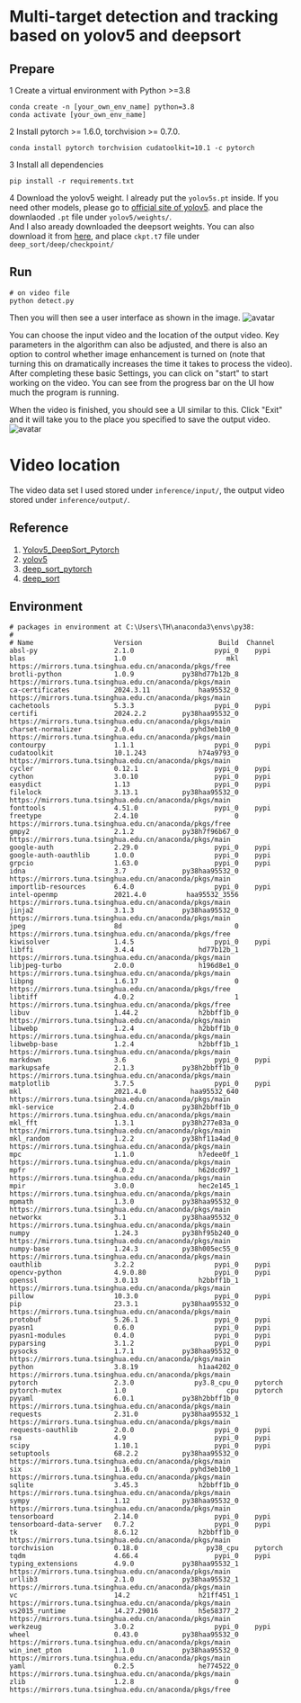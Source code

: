 # Multi-target detection and tracking based on yolov5 and deepsort

## Prepare 
1 Create a virtual environment with Python >=3.8  
~~~
conda create -n [your_own_env_name] python=3.8    
conda activate [your_own_env_name]   
~~~

2 Install pytorch >= 1.6.0, torchvision >= 0.7.0.
~~~
conda install pytorch torchvision cudatoolkit=10.1 -c pytorch
~~~


3 Install all dependencies
~~~
pip install -r requirements.txt
~~~

4 Download the yolov5 weight. 
I already put the `yolov5s.pt` inside. If you need other models, 
please go to [official site of yolov5](https://github.com/ultralytics/yolov5). 
and place the downlaoded `.pt` file under `yolov5/weights/`.   
And I also aready downloaded the deepsort weights. 
You can also download it from [here](https://drive.google.com/drive/folders/1xhG0kRH1EX5B9_Iz8gQJb7UNnn_riXi6), 
and place `ckpt.t7` file under `deep_sort/deep/checkpoint/`



## Run
~~~
# on video file
python detect.py
~~~

Then you will then see a user interface as shown in the image.
![avatar](ui.png)

You can choose the input video and the location of the output video. Key parameters in the algorithm can also be adjusted, and there is also an option to control whether image enhancement is turned on (note that turning this on dramatically increases the time it takes to process the video).
After completing these basic Settings, you can click on "start" to start working on the video.
You can see from the progress bar on the UI how much the program is running.

When the video is finished, you should see a UI similar to this. Click "Exit" and it will take you to the place you specified to save the output video.
![avatar](ui_end.png)

# Video location
The video data set I used stored under `inference/input/`, the output video stored
under `inference/output/`. 


## Reference
1) [Yolov5_DeepSort_Pytorch](https://github.com/mikel-brostrom/Yolov5_DeepSort_Pytorch)   
2) [yolov5](https://github.com/ultralytics/yolov5)  
3) [deep_sort_pytorch](https://github.com/ZQPei/deep_sort_pytorch)       
4) [deep_sort](https://github.com/nwojke/deep_sort)  

## Environment
~~~
# packages in environment at C:\Users\TH\anaconda3\envs\py38:
#
# Name                    Version                   Build  Channel
absl-py                   2.1.0                    pypi_0    pypi
blas                      1.0                         mkl    https://mirrors.tuna.tsinghua.edu.cn/anaconda/pkgs/free
brotli-python             1.0.9            py38hd77b12b_8    https://mirrors.tuna.tsinghua.edu.cn/anaconda/pkgs/main
ca-certificates           2024.3.11            haa95532_0    https://mirrors.tuna.tsinghua.edu.cn/anaconda/pkgs/main
cachetools                5.3.3                    pypi_0    pypi
certifi                   2024.2.2         py38haa95532_0    https://mirrors.tuna.tsinghua.edu.cn/anaconda/pkgs/main
charset-normalizer        2.0.4              pyhd3eb1b0_0    https://mirrors.tuna.tsinghua.edu.cn/anaconda/pkgs/main
contourpy                 1.1.1                    pypi_0    pypi
cudatoolkit               10.1.243             h74a9793_0    https://mirrors.tuna.tsinghua.edu.cn/anaconda/pkgs/main
cycler                    0.12.1                   pypi_0    pypi
cython                    3.0.10                   pypi_0    pypi
easydict                  1.13                     pypi_0    pypi
filelock                  3.13.1           py38haa95532_0    https://mirrors.tuna.tsinghua.edu.cn/anaconda/pkgs/main
fonttools                 4.51.0                   pypi_0    pypi
freetype                  2.4.10                        0    https://mirrors.tuna.tsinghua.edu.cn/anaconda/pkgs/free
gmpy2                     2.1.2            py38h7f96b67_0    https://mirrors.tuna.tsinghua.edu.cn/anaconda/pkgs/main
google-auth               2.29.0                   pypi_0    pypi
google-auth-oauthlib      1.0.0                    pypi_0    pypi
grpcio                    1.63.0                   pypi_0    pypi
idna                      3.7              py38haa95532_0    https://mirrors.tuna.tsinghua.edu.cn/anaconda/pkgs/main
importlib-resources       6.4.0                    pypi_0    pypi
intel-openmp              2021.4.0          haa95532_3556    https://mirrors.tuna.tsinghua.edu.cn/anaconda/pkgs/main
jinja2                    3.1.3            py38haa95532_0    https://mirrors.tuna.tsinghua.edu.cn/anaconda/pkgs/main
jpeg                      8d                            0    https://mirrors.tuna.tsinghua.edu.cn/anaconda/pkgs/free
kiwisolver                1.4.5                    pypi_0    pypi
libffi                    3.4.4                hd77b12b_1    https://mirrors.tuna.tsinghua.edu.cn/anaconda/pkgs/main
libjpeg-turbo             2.0.0                h196d8e1_0    https://mirrors.tuna.tsinghua.edu.cn/anaconda/pkgs/main
libpng                    1.6.17                        0    https://mirrors.tuna.tsinghua.edu.cn/anaconda/pkgs/free
libtiff                   4.0.2                         1    https://mirrors.tuna.tsinghua.edu.cn/anaconda/pkgs/free
libuv                     1.44.2               h2bbff1b_0    https://mirrors.tuna.tsinghua.edu.cn/anaconda/pkgs/main
libwebp                   1.2.4                h2bbff1b_0    https://mirrors.tuna.tsinghua.edu.cn/anaconda/pkgs/main
libwebp-base              1.2.4                h2bbff1b_1    https://mirrors.tuna.tsinghua.edu.cn/anaconda/pkgs/main
markdown                  3.6                      pypi_0    pypi
markupsafe                2.1.3            py38h2bbff1b_0    https://mirrors.tuna.tsinghua.edu.cn/anaconda/pkgs/main
matplotlib                3.7.5                    pypi_0    pypi
mkl                       2021.4.0           haa95532_640    https://mirrors.tuna.tsinghua.edu.cn/anaconda/pkgs/main
mkl-service               2.4.0            py38h2bbff1b_0    https://mirrors.tuna.tsinghua.edu.cn/anaconda/pkgs/main
mkl_fft                   1.3.1            py38h277e83a_0    https://mirrors.tuna.tsinghua.edu.cn/anaconda/pkgs/main
mkl_random                1.2.2            py38hf11a4ad_0    https://mirrors.tuna.tsinghua.edu.cn/anaconda/pkgs/main
mpc                       1.1.0                h7edee0f_1    https://mirrors.tuna.tsinghua.edu.cn/anaconda/pkgs/main
mpfr                      4.0.2                h62dcd97_1    https://mirrors.tuna.tsinghua.edu.cn/anaconda/pkgs/main
mpir                      3.0.0                hec2e145_1    https://mirrors.tuna.tsinghua.edu.cn/anaconda/pkgs/main
mpmath                    1.3.0            py38haa95532_0    https://mirrors.tuna.tsinghua.edu.cn/anaconda/pkgs/main
networkx                  3.1              py38haa95532_0    https://mirrors.tuna.tsinghua.edu.cn/anaconda/pkgs/main
numpy                     1.24.3           py38hf95b240_0    https://mirrors.tuna.tsinghua.edu.cn/anaconda/pkgs/main
numpy-base                1.24.3           py38h005ec55_0    https://mirrors.tuna.tsinghua.edu.cn/anaconda/pkgs/main
oauthlib                  3.2.2                    pypi_0    pypi
opencv-python             4.9.0.80                 pypi_0    pypi
openssl                   3.0.13               h2bbff1b_1    https://mirrors.tuna.tsinghua.edu.cn/anaconda/pkgs/main
pillow                    10.3.0                   pypi_0    pypi
pip                       23.3.1           py38haa95532_0    https://mirrors.tuna.tsinghua.edu.cn/anaconda/pkgs/main
protobuf                  5.26.1                   pypi_0    pypi
pyasn1                    0.6.0                    pypi_0    pypi
pyasn1-modules            0.4.0                    pypi_0    pypi
pyparsing                 3.1.2                    pypi_0    pypi
pysocks                   1.7.1            py38haa95532_0    https://mirrors.tuna.tsinghua.edu.cn/anaconda/pkgs/main
python                    3.8.19               h1aa4202_0    https://mirrors.tuna.tsinghua.edu.cn/anaconda/pkgs/main
pytorch                   2.3.0               py3.8_cpu_0    pytorch
pytorch-mutex             1.0                         cpu    pytorch
pyyaml                    6.0.1            py38h2bbff1b_0    https://mirrors.tuna.tsinghua.edu.cn/anaconda/pkgs/main
requests                  2.31.0           py38haa95532_1    https://mirrors.tuna.tsinghua.edu.cn/anaconda/pkgs/main
requests-oauthlib         2.0.0                    pypi_0    pypi
rsa                       4.9                      pypi_0    pypi
scipy                     1.10.1                   pypi_0    pypi
setuptools                68.2.2           py38haa95532_0    https://mirrors.tuna.tsinghua.edu.cn/anaconda/pkgs/main
six                       1.16.0             pyhd3eb1b0_1    https://mirrors.tuna.tsinghua.edu.cn/anaconda/pkgs/main
sqlite                    3.45.3               h2bbff1b_0    https://mirrors.tuna.tsinghua.edu.cn/anaconda/pkgs/main
sympy                     1.12             py38haa95532_0    https://mirrors.tuna.tsinghua.edu.cn/anaconda/pkgs/main
tensorboard               2.14.0                   pypi_0    pypi
tensorboard-data-server   0.7.2                    pypi_0    pypi
tk                        8.6.12               h2bbff1b_0    https://mirrors.tuna.tsinghua.edu.cn/anaconda/pkgs/main
torchvision               0.18.0                 py38_cpu    pytorch
tqdm                      4.66.4                   pypi_0    pypi
typing_extensions         4.9.0            py38haa95532_1    https://mirrors.tuna.tsinghua.edu.cn/anaconda/pkgs/main
urllib3                   2.1.0            py38haa95532_1    https://mirrors.tuna.tsinghua.edu.cn/anaconda/pkgs/main
vc                        14.2                 h21ff451_1    https://mirrors.tuna.tsinghua.edu.cn/anaconda/pkgs/main
vs2015_runtime            14.27.29016          h5e58377_2    https://mirrors.tuna.tsinghua.edu.cn/anaconda/pkgs/main
werkzeug                  3.0.2                    pypi_0    pypi
wheel                     0.43.0           py38haa95532_0    https://mirrors.tuna.tsinghua.edu.cn/anaconda/pkgs/main
win_inet_pton             1.1.0            py38haa95532_0    https://mirrors.tuna.tsinghua.edu.cn/anaconda/pkgs/main
yaml                      0.2.5                he774522_0    https://mirrors.tuna.tsinghua.edu.cn/anaconda/pkgs/main
zlib                      1.2.8                         0    https://mirrors.tuna.tsinghua.edu.cn/anaconda/pkgs/free
~~~

 


